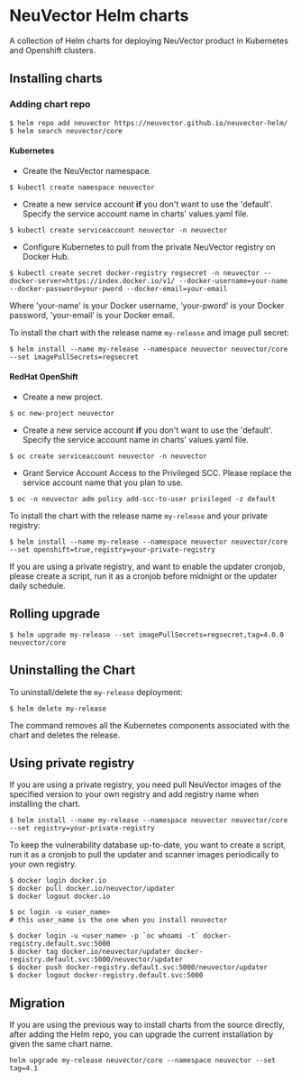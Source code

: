 # NeuVector Helm charts

A collection of Helm charts for deploying NeuVector product in Kubernetes and Openshift clusters.

## Installing charts

### Adding chart repo

```console
$ helm repo add neuvector https://neuvector.github.io/neuvector-helm/
$ helm search neuvector/core
```

#### Kubernetes

- Create the NeuVector namespace.
```console
$ kubectl create namespace neuvector
```

- Create a new service account **if** you don't want to use the 'default'. Specify the service account name in charts' values.yaml file.
```console
$ kubectl create serviceaccount neuvector -n neuvector
```

- Configure Kubernetes to pull from the private NeuVector registry on Docker Hub.
```console
$ kubectl create secret docker-registry regsecret -n neuvector --docker-server=https://index.docker.io/v1/ --docker-username=your-name --docker-password=your-pword --docker-email=your-email
```

Where ’your-name’ is your Docker username, ’your-pword’ is your Docker password, ’your-email’ is your Docker email.

To install the chart with the release name `my-release` and image pull secret:

```console
$ helm install --name my-release --namespace neuvector neuvector/core  --set imagePullSecrets=regsecret
```

#### RedHat OpenShift

- Create a new project.
```console
$ oc new-project neuvector
```

- Create a new service account **if** you don't want to use the 'default'. Specify the service account name in charts' values.yaml file.
```console
$ oc create serviceaccount neuvector -n neuvector
```

- Grant Service Account Access to the Privileged SCC. Please replace the service account name that you plan to use.
```console
$ oc -n neuvector adm policy add-scc-to-user privileged -z default
```

To install the chart with the release name `my-release` and your private registry:

```console
$ helm install --name my-release --namespace neuvector neuvector/core --set openshift=true,registry=your-private-registry
```

If you are using a private registry, and want to enable the updater cronjob, please create a script, run it as a cronjob before midnight or the updater daily schedule.

## Rolling upgrade

```console
$ helm upgrade my-release --set imagePullSecrets=regsecret,tag=4.0.0 neuvector/core
```

## Uninstalling the Chart

To uninstall/delete the `my-release` deployment:

```console
$ helm delete my-release
```

The command removes all the Kubernetes components associated with the chart and deletes the release.

## Using private registry

If you are using a private registry, you need pull NeuVector images of the specified version to your own registry and add registry name when installing the chart.

```console
$ helm install --name my-release --namespace neuvector neuvector/core --set registry=your-private-registry
```

To keep the vulnerability database up-to-date, you want to create a script, run it as a cronjob to pull the updater and scanner images periodically to your own registry.

```console
$ docker login docker.io
$ docker pull docker.io/neuvector/updater
$ docker logout docker.io

$ oc login -u <user_name>
# this user_name is the one when you install neuvector

$ docker login -u <user_name> -p `oc whoami -t` docker-registry.default.svc:5000
$ docker tag docker.io/neuvector/updater docker-registry.default.svc:5000/neuvector/updater
$ docker push docker-registry.default.svc:5000/neuvector/updater
$ docker logout docker-registry.default.svc:5000
```

## Migration

If you are using the previous way to install charts from the source directly, after adding the Helm repo, you can upgrade the current installation by given the same chart name. 

```console
helm upgrade my-release neuvector/core --namespace neuvector --set tag=4.1
```
